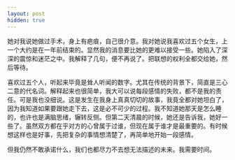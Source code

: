 ```yaml
---
layout: post
hidden: true
---
```

她对我说她做过手术，身上有疤痕，自己很介意。我对她说我喜欢过五个女生，上一个大约是在一年前结束的。显然我的消息要比她的更难以接受一些。她陷入了深深的震惊和迷茫之中。我解释了几句，便不再说了。把联想的权利全都交给她，然后等待。

喜欢过五个人，听起来毕竟是耸人听闻的数字。尤其在传统的背景下，简直是三心二意的代名词。解释起来也很简单，我大可以说每段感情的失败，都不是我的责任。可是我也没细说。这是发生在我身上真真切切的故事，我竟全都对她坦白了，因为我知道如果要跟她走下去，这是必不可少的过程。我不知道她那天是怎么睡的，也许也是满脑思绪，辗转反侧。但第二天清晨的时候，她还是告诉我，她好一些了。虽然双方都在乎对方的心曾属于过谁，但现在属于谁才是最重要的。有时候想这样也是好事，先把复杂的事情想清楚了，再简单地开始一段感情。

但我仍然不敢承诺什么，我们也都尽力不去想无法描述的未来。我需要时间。